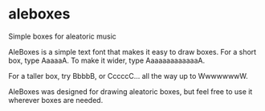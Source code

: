 # aleboxes
Simple boxes for aleatoric music

AleBoxes is a simple text font that makes it easy to draw boxes. For a short box, type AaaaaA. To make it wider, type AaaaaaaaaaaaaA.

For a taller box, try BbbbB, or CccccC... all the way up to WwwwwwwW.

AleBoxes was designed for drawing aleatoric boxes, but feel free to use it wherever boxes are needed.
